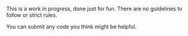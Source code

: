 This is a work in progress, done just for fun. There are no guidelines to follow or strict rules.

You can submit any code you think might be helpful.
